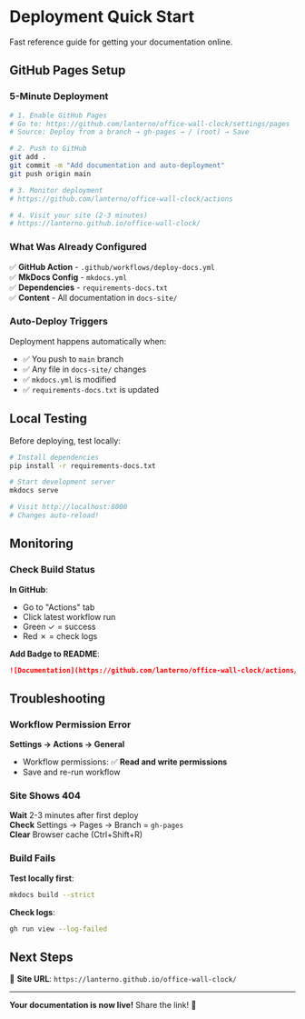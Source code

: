 # Deployment Quick Start

Fast reference guide for getting your documentation online.

## GitHub Pages Setup

### 5-Minute Deployment

```bash
# 1. Enable GitHub Pages
# Go to: https://github.com/lanterno/office-wall-clock/settings/pages
# Source: Deploy from a branch → gh-pages → / (root) → Save

# 2. Push to GitHub
git add .
git commit -m "Add documentation and auto-deployment"
git push origin main

# 3. Monitor deployment
# https://github.com/lanterno/office-wall-clock/actions

# 4. Visit your site (2-3 minutes)
# https://lanterno.github.io/office-wall-clock/
```

### What Was Already Configured

✅ **GitHub Action** - `.github/workflows/deploy-docs.yml`  
✅ **MkDocs Config** - `mkdocs.yml`  
✅ **Dependencies** - `requirements-docs.txt`  
✅ **Content** - All documentation in `docs-site/`

### Auto-Deploy Triggers

Deployment happens automatically when:
- ✅ You push to `main` branch
- ✅ Any file in `docs-site/` changes
- ✅ `mkdocs.yml` is modified
- ✅ `requirements-docs.txt` is updated

## Local Testing

Before deploying, test locally:

```bash
# Install dependencies
pip install -r requirements-docs.txt

# Start development server
mkdocs serve

# Visit http://localhost:8000
# Changes auto-reload!
```

## Monitoring

### Check Build Status

**In GitHub**:
- Go to "Actions" tab
- Click latest workflow run
- Green ✓ = success
- Red ✗ = check logs

**Add Badge to README**:
```markdown
![Documentation](https://github.com/lanterno/office-wall-clock/actions/workflows/deploy-docs.yml/badge.svg)
```

## Troubleshooting

### Workflow Permission Error

**Settings → Actions → General**
- Workflow permissions: ✅ **Read and write permissions**
- Save and re-run workflow

### Site Shows 404

**Wait** 2-3 minutes after first deploy  
**Check** Settings → Pages → Branch = `gh-pages`  
**Clear** Browser cache (Ctrl+Shift+R)

### Build Fails

**Test locally first**:
```bash
mkdocs build --strict
```

**Check logs**:
```bash
gh run view --log-failed
```

## Next Steps

🚀 **Site URL**: `https://lanterno.github.io/office-wall-clock/`

---

**Your documentation is now live!** Share the link! 🎉
